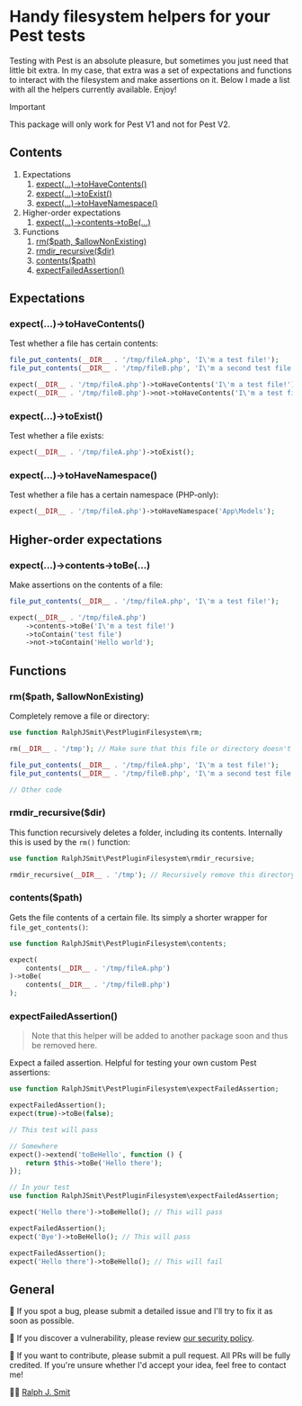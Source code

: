 # Handy filesystem helpers for your Pest tests

Testing with Pest is an absolute pleasure, but sometimes you just need that little bit extra. In my case, that extra was a set of expectations and functions to interact with the filesystem and make assertions on it. Below I made a list with all the helpers currently available. Enjoy!

> [!IMPORTANT]  
> This package will only work for Pest V1 and not for Pest V2.

## Contents

1. Expectations
    1. [expect(...)->toHaveContents()](#expect-tohavecontents)
    2. [expect(...)->toExist()](#expect-toexist)
    3. [expect(...)->toHaveNamespace()](#expect-tohavenamespace)
2. Higher-order expectations
    1. [expect(...)->contents->toBe(...)](#expect-contents-tobe)
3. Functions
    1. [rm($path, $allowNonExisting)](#rmpath-allownonexisting)
    2. [rmdir_recursive($dir)](#rmdir_recursivedir)
    3. [contents($path)](#contentspath)
    4. [expectFailedAssertion()](#expectfailedassertion)

## Expectations

### expect(...)->toHaveContents()

Test whether a file has certain contents:

```php
file_put_contents(__DIR__ . '/tmp/fileA.php', 'I\'m a test file!');
file_put_contents(__DIR__ . '/tmp/fileB.php', 'I\'m a second test file!');

expect(__DIR__ . '/tmp/fileA.php')->toHaveContents('I\'m a test file!');
expect(__DIR__ . '/tmp/fileB.php')->not->toHaveContents('I\'m a test file!');
```

### expect(...)->toExist()

Test whether a file exists:

```php
expect(__DIR__ . '/tmp/fileA.php')->toExist();
```

### expect(...)->toHaveNamespace()

Test whether a file has a certain namespace (PHP-only):

```php
expect(__DIR__ . '/tmp/fileA.php')->toHaveNamespace('App\Models');
```

## Higher-order expectations

### expect(...)->contents->toBe(...)

Make assertions on the contents of a file:

```php
file_put_contents(__DIR__ . '/tmp/fileA.php', 'I\'m a test file!');

expect(__DIR__ . '/tmp/fileA.php')
    ->contents->toBe('I\'m a test file!')
    ->toContain('test file')
    ->not->toContain('Hello world');
```

## Functions

### rm($path, $allowNonExisting)

Completely remove a file or directory:

```php
use function RalphJSmit\PestPluginFilesystem\rm;

rm(__DIR__ . '/tmp'); // Make sure that this file or directory doesn't exist

file_put_contents(__DIR__ . '/tmp/fileA.php', 'I\'m a test file!');
file_put_contents(__DIR__ . '/tmp/fileB.php', 'I\'m a second test file!');

// Other code
```

### rmdir_recursive($dir)

This function recursively deletes a folder, including its contents. Internally this is used by the `rm()` function:

```php
use function RalphJSmit\PestPluginFilesystem\rmdir_recursive;

rmdir_recursive(__DIR__ . '/tmp'); // Recursively remove this directory
```

### contents($path)

Gets the file contents of a certain file. Its simply a shorter wrapper for `file_get_contents()`:
```php
use function RalphJSmit\PestPluginFilesystem\contents;

expect(
    contents(__DIR__ . '/tmp/fileA.php')
)->toBe(
    contents(__DIR__ . '/tmp/fileB.php')
);
```

### expectFailedAssertion()

> Note that this helper will be added to another package soon and thus be removed here.

Expect a failed assertion. Helpful for testing your own custom Pest assertions:

```php
use function RalphJSmit\PestPluginFilesystem\expectFailedAssertion;

expectFailedAssertion();
expect(true)->toBe(false);

// This test will pass
```

```php
// Somewhere
expect()->extend('toBeHello', function () {
    return $this->toBe('Hello there');
});

// In your test
use function RalphJSmit\PestPluginFilesystem\expectFailedAssertion;

expect('Hello there')->toBeHello(); // This will pass

expectFailedAssertion();
expect('Bye')->toBeHello(); // This will pass

expectFailedAssertion();
expect('Hello there')->toBeHello(); // This will fail
```

## General

🐞 If you spot a bug, please submit a detailed issue and I'll try to fix it as soon as possible.

🔐 If you discover a vulnerability, please review [our security policy](../../security/policy).

🙌 If you want to contribute, please submit a pull request. All PRs will be fully credited. If you're unsure whether I'd accept your idea, feel free to contact me!

🙋‍♂️ [Ralph J. Smit](https://ralphjsmit.com)
